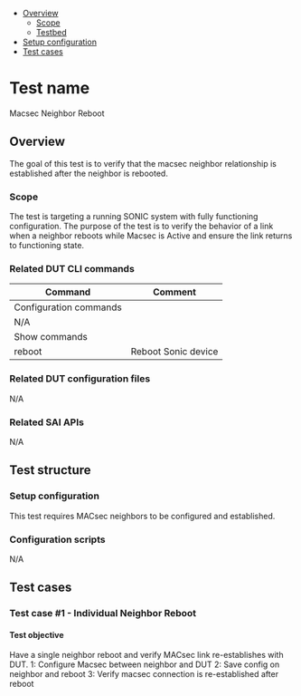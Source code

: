 - [Overview](#overview)
    - [Scope](#scope)
    - [Testbed](#testbed)
- [Setup configuration](#setup-configuration)
- [Test cases](#test-cases)

# Test name

Macsec Neighbor Reboot

## Overview

The goal of this test is to verify that the macsec neighbor relationship is established after the neighbor is rebooted.

### Scope

The test is targeting a running SONIC system with fully functioning configuration. The purpose of the test is to verify
the behavior of a link when a neighbor reboots while Macsec is Active and ensure the link returns to functioning state.

### Related DUT CLI commands

| Command | Comment |
| ------- | ------- |
|Configuration commands|
| N/A |  |
|Show commands|
| reboot | Reboot Sonic device |

### Related DUT configuration files

N/A

### Related SAI APIs

N/A

## Test structure
### Setup configuration

This test requires MACsec neighbors to be configured and established.

### Configuration scripts

N/A

## Test cases
### Test case #1 - Individual Neighbor Reboot

#### Test objective

Have a single neighbor reboot and verify MACsec link re-establishes with DUT.
1: Configure Macsec between neighbor and DUT
2: Save config on neighbor and reboot
3: Verify macsec connection is re-established after reboot
